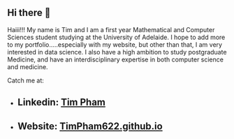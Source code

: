 ## Hi there 👋

Haiii!!! My name is Tim and I am a first year Mathematical and Computer Sciences student studying at the University of Adelaide. I hope to add more to my portfolio.....especially with my website, but other than that, I am very interested in data science. I also have a high ambition to study postgraduate Medicine, and have an interdisciplinary expertise in both computer science and medicine.

Catch me at:

- ## Linkedin: [Tim Pham](https://www.linkedin.com/in/tim-pham-4736101b0)
- ## Website: [TimPham622.github.io](https://timpham622.github.io/my-website/)
